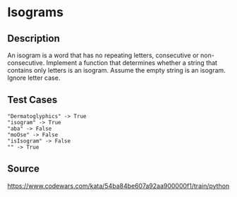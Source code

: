 # Isograms

## Description

An isogram is a word that has no repeating letters, consecutive or non-consecutive. Implement a function that determines whether a string that contains only letters is an isogram. Assume the empty string is an isogram. Ignore letter case.


## Test Cases

	"Dermatoglyphics" -> True
	"isogram" -> True
	"aba" -> False
	"moOse" -> False
	"isIsogram" -> False
	"" -> True

## Source
https://www.codewars.com/kata/54ba84be607a92aa900000f1/train/python